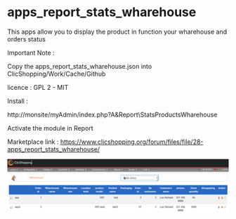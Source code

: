 # apps_report_stats_wharehouse

This apps allow you to display the product in function your wharehouse and orders status

Important Note :

Copy the apps_report_stats_wharehouse.json into ClicShopping/Work/Cache/Github

licence  : GPL 2 - MIT

Install :

http://monsite/myAdmin/index.php?A&Report\StatsProductsWharehouse

Activate the module in Report

Marketplace link : https://www.clicshopping.org/forum/files/file/28-apps_report_stats_wharehouse/


![wharehouse](https://github.com/ClicShoppingOfficialModulesV3/apps_report_stats_wharehouse/blob/master/ModuleInfosJson/wharehouse.png)


